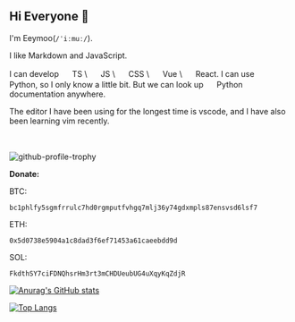 ## Hi Everyone 👋

I'm Eeymoo(`/ˈiːmuː/`).

I like Markdown and JavaScript.

I can develop 
<img style="height:1rem" src="https://cdn.simpleicons.org/typescript?viewbox=auto" /> TS \ 
<img style="height:1rem" src="https://cdn.simpleicons.org/javascript?viewbox=auto" /> JS \ 
<img style="height:1rem" src="https://cdn.simpleicons.org/css?viewbox=auto" /> CSS \ 
<img style="height:1rem" src="https://cdn.simpleicons.org/vue.js?viewbox=auto" /> Vue \ 
<img style="height:1rem" src="https://cdn.simpleicons.org/react?viewbox=auto" /> React. I can use 
<img style="height:1rem" src="https://cdn.simpleicons.org/python?viewbox=auto" /> Python, so I only know a little bit. But we can look up 
<img style="height:1rem" src="https://cdn.simpleicons.org/python?viewbox=auto" /> Python documentation anywhere.

The editor I have been using for the longest time is vscode, and I have also been learning vim recently.

<div style="diplay: flex">
  <img style="height: 1rem" src="https://cdn.simpleicons.org/typescript?viewbox=auto" />
  <img style="height: 1rem" src="https://cdn.simpleicons.org/javascript?viewbox=auto" />
  <img style="height: 1rem" src="https://cdn.simpleicons.org/css?viewbox=auto" />
  <img style="height: 1rem" src="https://cdn.simpleicons.org/vue.js?viewbox=auto" />
  <img style="height: 1rem" src="https://cdn.simpleicons.org/react?viewbox=auto" />
  <img style="height: 1rem" src="https://cdn.simpleicons.org/python?viewbox=auto" />
  <img style="height: 1rem" src="https://cdn.simpleicons.org/rss?viewbox=auto" />
  <img style="height: 1rem" src="https://cdn.simpleicons.org/ubuntu?viewbox=auto" />
  <img style="height: 1rem" src="https://cdn.simpleicons.org/debian?viewbox=auto" />
  <img style="height: 1rem" src="https://cdn.simpleicons.org/rust?viewbox=auto" />
</div>

![github-profile-trophy](https://github-profile-trophy.vercel.app/?username=eeymoo)

**Donate:**

BTC:
```
bc1phlfy5sgmfrrulc7hd0rgmputfvhgq7mlj36y74gdxmpls87ensvsd6lsf7
```
ETH:
```
0x5d0738e5904a1c8dad3f6ef71453a61caeebdd9d
```
SOL:
```
FkdthSY7ciFDNQhsrHm3rt3mCHDUeubUG4uXqyKqZdjR
```
[![Anurag's GitHub stats](https://github-readme-stats.vercel.app/api?username=Eeymoo)](https://github.com/anuraghazra/github-readme-stats)

[![Top Langs](https://github-readme-stats.vercel.app/api/top-langs/?username=Eeymoo&layout=compact&exclude_repo=Eeymoo.github.io)](https://github.com/anuraghazra/github-readme-stats)
